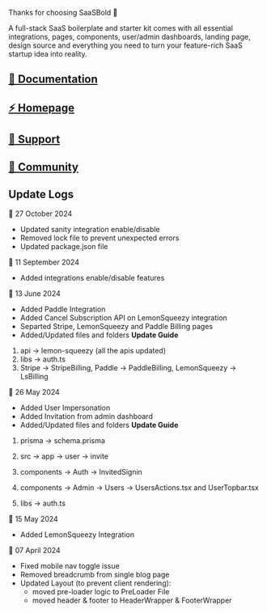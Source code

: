 Thanks for choosing SaaSBold 🙌

A full-stack SaaS boilerplate and starter kit comes with all essential integrations, pages, components, user/admin dashboards, landing page, design source and everything you need to turn your feature-rich SaaS startup idea into reality.

## [🚀 Documentation](https://docs.saasbold.com)

## [⚡ Homepage](https://saasbold.com)

## [💜 Support](https://saasbold.com/support)

## [💬 Community](https://discord.gg/vc997X3xTP)

## Update Logs

📆 27 October 2024

- Updated sanity integration enable/disable
- Removed lock file to prevent unexpected errors
- Updated package.json file

📆 11 September 2024

- Added integrations enable/disable features

📆 13 June 2024

- Added Paddle Integration
- Added Cancel Subscription API on LemonSqueezy integration
- Separted Stripe, LemonSqueezy and Paddle Billing pages
- Added/Updated files and folders
  **Update Guide**

1. api -> lemon-squeezy (all the apis updated)
2. libs -> auth.ts
3. Stripe -> StripeBilling, Paddle -> PaddleBilling, LemonSqueezy -> LsBilling

📆 26 May 2024

- Added User Impersonation
- Added Invitation from admin dashboard
- Added/Updated files and folders
  **Update Guide**

1. prisma → schema.prisma

2. src → app → user → invite

3. components → Auth → InvitedSignin

4. components → Admin → Users → UsersActions.tsx and UserTopbar.tsx

5. libs → auth.ts

📆 15 May 2024

- Added LemonSqueezy Integration

📆 07 April 2024

- Fixed mobile nav toggle issue
- Removed breadcrumb from single blog page
- Updated Layout (to prevent client rendering):
  - moved pre-loader logic to PreLoader File
  - moved header & footer to HeaderWrapper & FooterWrapper
